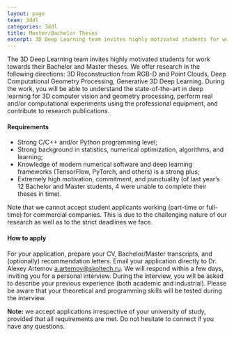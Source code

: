 ```yaml
---
layout: page
team: 3ddl
categories: 3ddl
title: Master/Bachelor Theses
excerpt: 3D Deep Learning team invites highly motivated students for work towards their Bachelor and Master theses.
---
```

The 3D Deep Learning team invites highly motivated students for work towards their Bachelor and Master theses. 
We offer research in the following directions: 3D Reconstruction from RGB-D and Point Clouds, Deep Computational Geometry Processing, Generative 3D Deep Learning. During the work, you will be able to understand the state-of-the-art in deep learning for 3D computer vision and geometry processing, perform real and/or computational experiments using the professional equipment, and contribute to research publications.

#### Requirements
- Strong C/C++ and/or Python programming level;
- Strong background in statistics, numerical optimization, algorithms, and learning;
- Knowledge of modern numerical software and deep learning frameworks (TensorFlow, PyTorch, and others) is a strong plus;
- Extremely high motivation, commitment, and punctuality (of last year’s 12 Bachelor and Master students, 4 were unable to complete their theses in time).

Note that we cannot accept student applicants working (part-time or full-time) for commercial companies. This is due to the challenging nature of our research as well as to the strict deadlines we face.

#### How to apply
For your application, prepare your CV, Bachelor/Master transcripts, and (optionally) recommendation letters. Email your application directly to Dr. Alexey Artemov [a.artemov@skoltech.ru](mailto:a.artemov@skoltech.ru). We will respond within a few days, inviting you for a personal interview. During the interview, you will be asked to describe your previous experience (both academic and industrial). Please be aware that your theoretical and programming skills will be tested during the interview.

**Note:** we accept applications irrespective of your university of study, provided that all requirements are met. Do not hesitate to connect if you have any questions.
